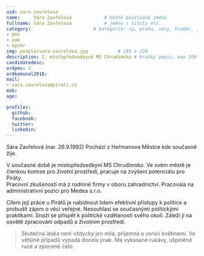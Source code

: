 ```yaml
---
uid: sara.zavrelova
name:     Sára Zavřelová      		# běžně používáné jméno
fullname: Sára Zavřelová      		# jméno s tituly etc.
category:                 		# kategorie: rp, praha, vary, hradec, jmk, senat
- pms
- pak
- mpchr
img: people/sara-zavrelova.jpg           # 165 x 220
description: 2. místopředsedkyně MS Chrudimsko # kratký popis, max 160 znaků
candidatedesc: 
ordpms: 3
ordkomunal2018: 
mail:
- sara.zavrelova@pirati.cz
mob: 
age: 

profiles:
  github: 
  facebook: 
  twitter:
  linkedin:
---
```


Sára Zavřelová (nar. 26.9.1992) Pochází z Heřmanova Městce kde současně žije. 


V současné době je místopředsedkyní MS Chrudimsko. Ve svém městě je 
členkou komise pro životní prostředí, pracuje na zvýšení potenciálu pro 
Piráty.   
Pracovní zkušenosti má z rodinné firmy v oboru zahradnictví. Pracovala 
na administrativní pozici pro Medea s.r.o.  


 Cílem její práce u Pirátů je nabídnout lidem efektivní přístupy k 
politice a probudit zájem o věci veřejné. Nesouhlasí se současnými 
politickými praktikami. Snaží se přispět k politické vzdělanosti svého 
okolí. Záleží jí na osvětě zpracování odpadů a životním prostředí.



>Skutečná láska není vždycky jen milá, příjemná a vonící květinami. Ve většině případů vypadá docela jinak.                   Má vykasané rukávy, ušpiněné ruce a zpocené čelo.



